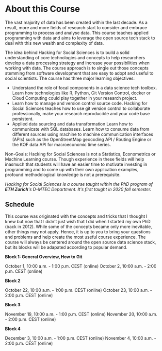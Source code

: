 # About this Course

The vast majority of data has been created within the last decade. As a result, more and more fields of research start to consider and embrace programming to process and analyse data. This course teaches applied programming with data and aims to leverage the open source tech stack to deal with this new wealth and complexity of data.

The idea behind Hacking for Social Sciences is to build a solid understanding of core technologies and concepts to help researchers develop a data processing strategy and increase your possibilities when working with data. The course approach is to single out those concepts stemming from software development that are easy to adopt and useful to social scientists. The course has three major learning objectives:

- Understand the role of focal components in a data science tech toolbox.
Learn how technologies like R, Python, Git Version Control, docker or Cloud Computing could play together in your research project.
- Learn how to manage and version control source code.
Hacking for Social Sciences teaches how to use git version control to collaborate professionally, make your research reproducible and your code base persistent.
- Applied data sourcing and data transformation
Learn how to communicate with SQL databases. Learn how to consume data from different sources using machine to machine communication interfaces (APIs) such as the OpenStreetMap geocoding API / Routing Engine or the KOF data API for macroeconomic time series.

Non-Goals:
Hacking for Social Sciences is not a Statistics, Econometrics or Machine Learning course. Though experience in these fields will help inasmuch that students will have an easier time to motivate investing in programming and to come up with their own application examples, profound methodological knowledge is not a prerequisite.


_Hacking for Social Sciences is a course taught within the PhD program of **ETH Zurich**'s D-MTEC Department. It's first taught in 2020 fall semester._

## Schedule

This course was originated with the concepts and tricks that I thought I knew but now that I didn't just wish that I did when I started my own PhD (back in 2012). While some of the concepts became only more inevitable, other things may not apply. Hence, it is up to you to bring your questions and problems and help create the most useful course experience. The course will always be centered around the open source data science stack, but its blocks will be adapated according to popular demand. 

**Block 1: General Overview, How to Git**

October 1,  10:00 a.m. - 1:00 p.m. CEST	(online)
October 2,  10:00 a.m. - 2:00 p.m. CEST	(online)

**Block 2**

October 22,  10:00 a.m. - 1:00 p.m. CEST	(online)
October 23,  10:00 a.m. - 2:00 p.m. CEST	(online)

**Block 3**

November 19,  10:00 a.m. - 1:00 p.m. CEST	(online)
November 20,  10:00 a.m. - 2:00 p.m. CEST	(online)

**Block 4**

December 3,  10:00 a.m. - 1:00 p.m. CEST	(online)
November 4,  10:00 a.m. - 2:00 p.m. CEST	(online)

